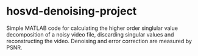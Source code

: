 # hosvd-denoising-project

Simple MATLAB code for calculating the higher order singlular value decomposition of a noisy video file, discarding singular values and reconstructing the video. Denoising and error correction are measured by PSNR.
